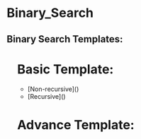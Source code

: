 # Binary_Search

## Binary Search Templates:
<ol>
  
# Basic Template:
 
  <ul>
    <li> [Non-recursive]() </li>
    <li> [Recursive]() </li>
  </ul>
  
# Advance Template:
  
</ol>

